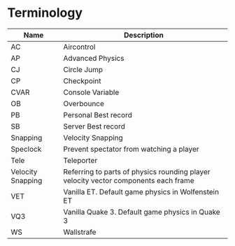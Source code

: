# Terminology

| Name | Description |
| ---- | ----------- |
| AC | Aircontrol |
| AP | Advanced Physics |
| CJ | Circle Jump |
| CP | Checkpoint |
| CVAR | Console Variable |
| OB | Overbounce |
| PB | Personal Best record |
| SB | Server Best record |
| Snapping | Velocity Snapping |
| Speclock | Prevent spectator from watching a player |
| Tele | Teleporter |
| Velocity Snapping | Referring to parts of physics rounding player velocity vector components each frame |
| VET | Vanilla ET. Default game physics in Wolfenstein ET |
| VQ3 | Vanilla Quake 3. Default game physics in Quake 3 |
| WS | Wallstrafe |
